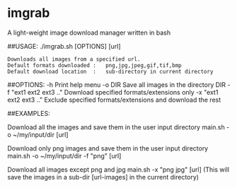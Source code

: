 # imgrab
A light-weight image download manager written in bash

##USAGE:
    ./imgrab.sh [OPTIONS] [url]

	Downloads all images from a specified url.
	Default formats downloaded :   png,jpg,jpeg,gif,tif,bmp
	Default download location  :   sub-directory in current directory

##OPTIONS:
    -h                             Print help menu
  	-o DIR                         Save all images in the directory DIR
  	-f "ext1 ext2 ext3 .."         Download specified formats/extensions only
  	-x "ext1 ext2 ext3 .."         Exclude specified formats/extensions and download the rest
  
##EXAMPLES:

Download all the images and save them in the user input directory
    main.sh -o ~/my/input/dir [url]

Download only png images and save them in the user input directory
    main.sh -o ~/my/input/dir -f "png" [url]

Download all images except png and jpg
    main.sh -x "png jpg" [url]
	  (This will save the images in a sub-dir [url-images] in the current directory)
 

